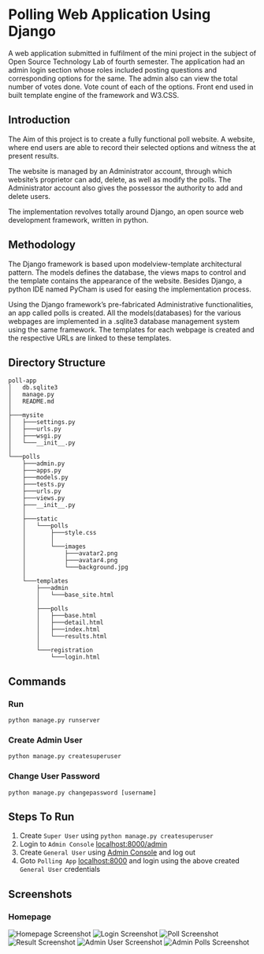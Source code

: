 # Polling Web Application Using Django
A web application submitted in fulfilment of the mini project in the subject of Open Source Technology Lab of fourth semester. The application had an admin login section whose roles included posting questions and corresponding options for the same.
The admin also can view the total number of votes done. Vote count of each of the options.
Front end used in built template engine of the framework and W3.CSS.

## Introduction
The Aim of this project is to create a fully functional poll website. A website, where end users are able to record their selected options and witness the at present results.

The website is managed by an Administrator account, through which website’s proprietor can add, delete, as well as modify the polls. The Administrator account also gives the possessor the authority to add and delete users.

The implementation revolves totally around Django, an open source web development framework, written in python.

## Methodology
The Django framework is based upon modelview-template architectural pattern. The models defines the database, the views maps to control and the template contains the appearance of the website. Besides Django, a python IDE named PyCham is used for easing the implementation process.

Using the Django framework’s pre-fabricated Administrative functionalities, an app called polls is created. All the models(databases) for the various webpages are implemented in a .sqlite3 database management system using the same framework. The templates for each webpage is created and the respective URLs are linked to these templates.

## Directory Structure
```
poll-app
│   db.sqlite3
│   manage.py
│   README.md
│
├───mysite
│   ├───settings.py
│   ├───urls.py
│   ├───wsgi.py
│   └───__init__.py
│
└───polls
    ├───admin.py
    ├───apps.py
    ├───models.py
    ├───tests.py
    ├───urls.py
    ├───views.py
    ├───__init__.py
    │
    ├───static
    │   └───polls
    │       ├───style.css
    │       │
    │       └───images
    │           ├───avatar2.png
    │           ├───avatar4.png
    │           └───background.jpg
    │
    └───templates
        ├───admin
        │   └───base_site.html
        │
        ├───polls
        │   ├───base.html
        │   ├───detail.html
        │   ├───index.html
        │   └───results.html
        │
        └───registration
            └───login.html
```

## Commands
### Run
```python manage.py runserver```
### Create Admin User
```python manage.py createsuperuser```
### Change User Password
```python manage.py changepassword [username]```

## Steps To Run
1. Create ```Super User``` using ```python manage.py createsuperuser```
1. Login to ```Admin Console``` [localhost:8000/admin](http://localhost:8000/admin)
1. Create ```General User``` using [Admin Console](http://localhost:8000/admin) and log out
1. Goto ```Polling App``` [localhost:8000](http://localhost:8000) and login using the above created ```General User``` credentials

## Screenshots
### Homepage
![Homepage Screenshot](screenshots/app_ss_1.png)
![Login Screenshot](screenshots/app_ss_2.png)
![Poll Screenshot](screenshots/app_ss_3.png)
![Result Screenshot](screenshots/app_ss_4.png)
![Admin User Screenshot](screenshots/admin_ss_1.png)
![Admin Polls Screenshot](screenshots/admin_ss_2.png)